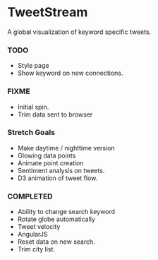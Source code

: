 TweetStream
===========

A global visualization of keyword specific tweets.

### TODO
- Style page
- Show keyword on new connections.

### FIXME
- Initial spin.
- Trim data sent to browser

### Stretch Goals
- Make daytime / nighttime version
- Glowing data points
- Animate point creation
- Sentiment analysis on tweets.
- D3 animation of tweet flow.

### COMPLETED
- Ability to change search keyword
- Rotate globe automatically
- Tweet velocity
- AngularJS
- Reset data on new search.
- Trim city list.



